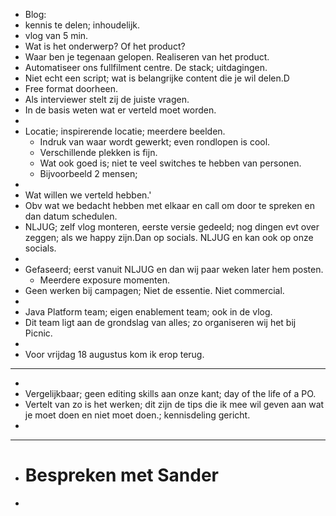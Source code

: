 - Blog:
- kennis te delen; inhoudelijk.
- vlog van 5 min.
- Wat is het onderwerp? Of het product?
- Waar ben je tegenaan gelopen. Realiseren van het product.
- Automatiseer ons fullfilment centre. De stack; uitdagingen.
- Niet echt een script; wat is belangrijke content die je wil delen.D
- Free format doorheen.
- Als interviewer stelt zij de juiste vragen.
- In de basis weten wat er verteld moet worden.
-
- Locatie; inspirerende locatie; meerdere beelden.
	- Indruk van waar wordt gewerkt; even rondlopen is cool.
	- Verschillende plekken is fijn.
	- Wat ook goed is; niet te veel switches te hebben van personen.
	- Bijvoorbeeld 2 mensen;
-
- Wat willen we verteld hebben.'
- Obv wat we bedacht hebben met elkaar en call om door te spreken en dan datum schedulen.
- NLJUG; zelf vlog monteren, eerste versie gedeeld; nog dingen evt over zeggen; als we happy zijn.Dan op socials. NLJUG en kan ook op onze socials.
-
- Gefaseerd; eerst vanuit NLJUG en dan wij paar weken later hem posten.
	- Meerdere exposure momenten.
- Geen werken bij campagen; Niet de essentie. Niet commercial.
-
- Java Platform team; eigen enablement team; ook in de vlog.
- Dit team ligt aan de grondslag van alles; zo organiseren wij het bij Picnic.
-
- Voor vrijdag 18 augustus kom ik erop terug.
- ---
-
- Vergelijkbaar; geen editing skills aan onze kant; day of the life of a PO.
- Vertelt van zo is het werken; dit zijn de tips die ik mee wil geven aan wat je moet doen en niet moet doen.; kennisdeling gericht.
-
- ---
- # Bespreken met Sander
-